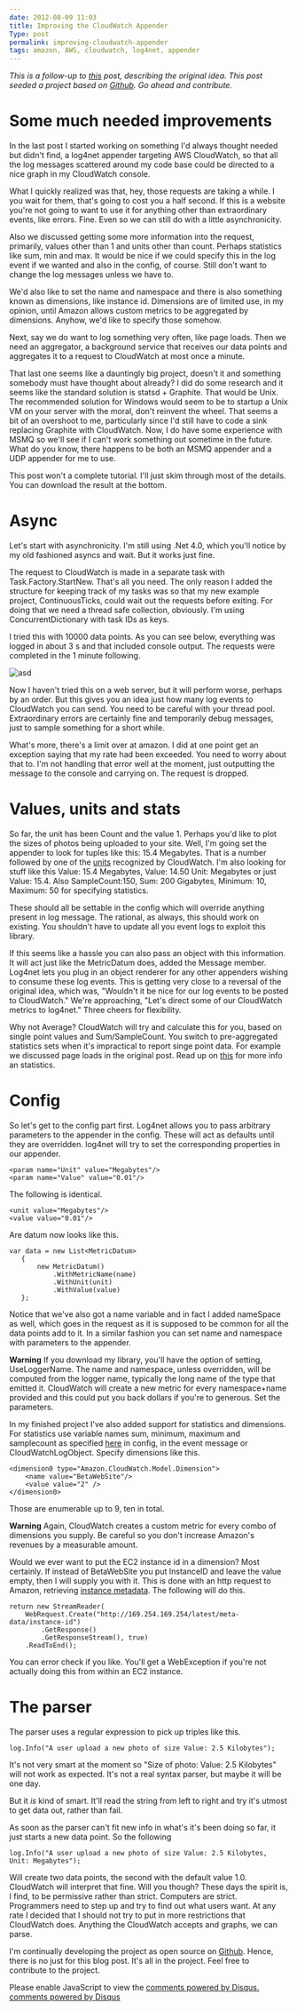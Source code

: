 ```yaml
---
date: 2012-08-09 11:03
title: Improving the CloudWatch Appender
Type: post
permalink: improving-cloudwatch-appender
tags: amazon, AWS, cloudwatch, log4net, appender
---
```


*This is a follow-up to [this](http://blog.simpletask.se/post/awscloudwatch-log4net-appender) post, describing the original idea. This post seeded a project based on [Github](https://github.com/camitz/CloudWatchAppender). Go ahead and contribute.*

# Some much needed improvements

In the last post I started working on something I'd always thought needed but didn't find, a log4net appender targeting AWS CloudWatch, so that all the log messages scattered around my code base could be directed to a nice graph in my CloudWatch console.

What I quickly realized was that, hey, those requests are taking a while. I you wait for them, that's going to cost you a half second. If this is a website you're not going to want to use it for anything other than extraordinary events, like errors. Fine. Even so we can still do with a little asynchronicity.

Also we discussed getting some more information into the request, primarily, values other than 1 and units other than count. Perhaps statistics like sum, min and max. It would be nice if we could specify this in the log event if we wanted and also in the config, of course. Still don't want to change the log messages unless we have to.

We'd also like to set the name and namespace and there is also something known as dimensions, like instance id. Dimensions are of limited use, in my opinion, until Amazon allows custom metrics to be aggregated by dimensions. Anyhow, we'd like to specify those somehow.

Next, say we do want to log something very often, like page loads. Then we need an aggregator, a background service that receives our data points and aggregates it to a request to CloudWatch at most once a minute.

That last one seems like a dauntingly big project, doesn't it and something somebody must have thought about already? I did do some research and it seems like the standard solution is statsd + Graphite. That would be Unix. The recommended solution for Windows would seem to be to startup a Unix VM on your server with the moral, don't reinvent the wheel. That seems a bit of an overshoot to me, particularly since I'd still have to code a sink replacing Graphite with CloudWatch. Now, I do have some experience with MSMQ so we'll see if I can't work something out sometime in the future. What do you know, there happens to be both an MSMQ appender and a UDP appender for me to use.

This post won't a complete tutorial. I'll just skim through most of the details. You can download the result at the bottom.

# Async

Let's start with asynchronicity. I'm still using .Net 4.0, which you'll notice by my old fashioned asyncs and wait. But it works just fine.

The request to CloudWatch is made in a separate task with Task.Factory.StartNew. That's all you need. The only reason I added the structure for keeping track of my tasks was so that my new example project, ContinuousTicks, could wait out the requests before exiting. For doing that we need a thread safe collection, obviously. I'm using ConcurrentDictionary with task IDs as keys.

I tried this with 10000 data points. As you can see below, everything was logged in about 3 s and that included console output. The requests were completed in the 1 minute following. 

![asd](https://dl.dropbox.com/u/1551997/cloudwatchappender_screenshot3.jpg)

Now I haven't tried this on a web server, but it will perform worse, perhaps by an order. But this gives you an idea just how many log events to CloudWatch you can send. You need to be careful with your thread pool. Extraordinary errors are certainly fine and temporarily debug messages, just to sample something for a short while.

What's more, there's a limit over at amazon. I did at one point get an exception saying that my rate had been exceeded. You need to worry about that to. I'm not handling that error well at the moment, just outputting the message to the console and carrying on. The request is dropped.

# Values, units and stats

So far, the unit has been Count and the value 1. Perhaps you'd like to plot the sizes of photos being uploaded to your site. Well, I'm going set the appender to look for tuples like this: 15.4 Megabytes. That is a number followed by one of the [units](http://docs.amazonwebservices.com/AmazonCloudWatch/latest/APIReference/API_MetricDatum.html) recognized by CloudWatch. I'm also looking for stuff like this Value: 15.4 Megabytes, Value: 14.50 Unit:  Megabytes or just Value: 15.4. Also SampleCount:150, Sum: 200 Gigabytes, Minimum: 10, Maximum: 50 for specifying statistics.

These should all be settable in the config which will override anything present in log message. The rational, as always, this should work on existing. You shouldn't have to update all you event logs to exploit this library.

If this seems like a hassle you can also pass an object with this information. It will act just like the MetricDatum does, added the Message member. Log4net lets you plug in an object renderer for any other appenders wishing to consume these log events. This is getting very close to a reversal of the original idea, which was, "Wouldn't it be nice for our log events to be posted to CloudWatch." We're approaching, "Let's direct some of our CloudWatch metrics to log4net." Three cheers for flexibility.

Why not Average? CloudWatch will try and calculate this for you, based on single point values and Sum/SampleCount. You switch to pre-aggregated statistics sets when it's impractical to report singe point data. For example we discussed page loads in the original post. Read up on [this](http://docs.amazonwebservices.com/AmazonCloudWatch/latest/DeveloperGuide/cloudwatch_concepts.html) for more info an statistics.

# Config

So let's get to the config part first. Log4net allows you to pass arbitrary parameters to the appender in the config. These will act as defaults until they are overridden. log4net will try to set the corresponding properties in our appender.

    <param name="Unit" value="Megabytes"/>
    <param name="Value" value="0.01"/>

The following is identical.

    <unit value="Megabytes"/>
    <value value="0.01"/>

Are datum now looks like this.

    var data = new List<MetricDatum>
       {
           new MetricDatum()
               .WithMetricName(name)
               .WithUnit(unit)
               .WithValue(value)
       };

Notice that we've also got a name variable and in fact I added nameSpace as well, which goes in the request as it is supposed to be common for all the data points add to it. In a similar fashion you can set name and namespace with parameters to the appender.

**Warning** If you download my library, you'll have the option of setting, UseLoggerName. The name and namespace, unless overridden, will be computed from the logger name, typically the long name of the type that emitted it. CloudWatch will create a new metric for every namespace+name provided and this could put you back dollars if you're to generous. Set the parameters.

In my finished project I've also added support for statistics and dimensions. For statistics use variable names sum, minimum, maximum and samplecount as specified [here](http://docs.amazonwebservices.com/AmazonCloudWatch/latest/DeveloperGuide/cloudwatch_concepts.html) in config, in the event message or CloudWatchLogObject. Specify dimensions like this.

    <dimension0 type="Amazon.CloudWatch.Model.Dimension">
        <name value="BetaWebSite"/>
        <value value="2" />
    </dimension0>

Those are enumerable up to 9, ten in total.

**Warning** Again, CloudWatch creates a custom metric for every combo of dimensions you supply. Be careful so you don't increase Amazon's revenues by a measurable amount.

Would we ever want to put the EC2 instance id in a dimension? Most certainly. If instead of BetaWebSite you put InstanceID and leave the value empty, then I will supply you with it. This is done with an http request to Amazon, retrieving [instance metadata](http://docs.amazonwebservices.com/AWSEC2/latest/UserGuide/AESDG-chapter-instancedata.html). The following will do this.

    return new StreamReader(
        WebRequest.Create("http://169.254.169.254/latest/meta-data/instance-id")
            .GetResponse()
            .GetResponseStream(), true)
        .ReadToEnd();

You can error check if you like. You'll get a WebException if you're not actually doing this from within an EC2 instance.

# The parser

The parser uses a regular expression to pick up triples like this. 

    log.Info("A user upload a new photo of size Value: 2.5 Kilobytes");

It's not very smart at the moment so "Size of photo: Value: 2.5 Kilobytes" will not work as expected. It's not a real syntax parser, but maybe it will be one day.

But it *is* kind of smart. It'll read the string from left to right and try it's utmost to get data out, rather than fail. 

As soon as the parser can't fit new info in what's it's been doing so far, it just starts a new data point. So the following

    log.Info("A user upload a new photo of size Value: 2.5 Kilobytes, Unit: Megabytes");

Will create two data points, the second with the default value 1.0. CloudWatch will interpret that fine. Will you though? These days the spirit is, I find, to be permissive rather than strict. Computers are strict. Programmers need to step up and try to find out what users want. At any rate I decided that I should not try to put in more restrictions that CloudWatch does. Anything the CloudWatch accepts and graphs, we can parse.

I'm continually developing the project as open source on [Github](https://github.com/camitz/CloudWatchAppender). Hence, there is no just for this blog post. It's all in the project. Feel free to contribute to the project.



<div id="disqus_thread"></div>
<script type="text/javascript">
/* * * CONFIGURATION VARIABLES: EDIT BEFORE PASTING INTO YOUR WEBPAGE * * */
var disqus_shortname = 'martincamitz'; // required: replace example with your forum shortname

/* * * DON'T EDIT BELOW THIS LINE * * */
(function() {
var dsq = document.createElement('script'); dsq.type = 'text/javascript'; dsq.async = true;
dsq.src = 'http://' + disqus_shortname + '.disqus.com/embed.js';
(document.getElementsByTagName('head')[0] || document.getElementsByTagName('body')[0]).appendChild(dsq);
})();
</script>
<noscript>Please enable JavaScript to view the <a href="http://disqus.com/?ref_noscript">comments powered by Disqus.</a></noscript>
<a href="http://disqus.com" class="dsq-brlink">comments powered by <span class="logo-disqus">Disqus</span></a>
